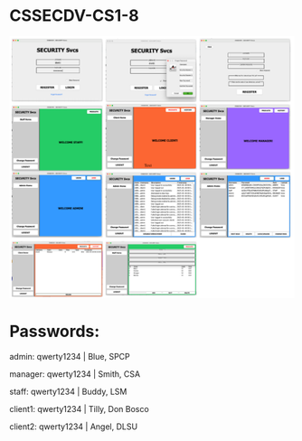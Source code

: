 # CSSECDV-CS1-8
![App](details/App.png)

# Passwords:

admin: qwerty1234 | Blue, SPCP

manager: qwerty1234 | Smith, CSA

staff: qwerty1234 | Buddy, LSM

client1: qwerty1234 | Tilly, Don Bosco

client2: qwerty1234 | Angel, DLSU
